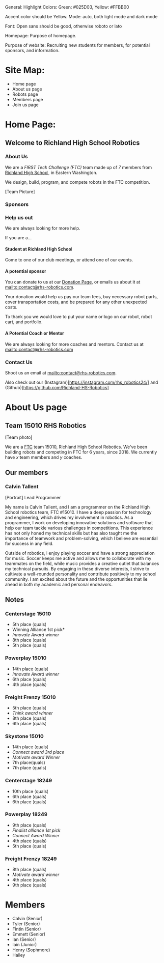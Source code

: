 General:
Highlight Colors: Green: #025D03, Yellow: #FFBB00

Accent color should be Yellow.
Mode: auto, both light mode and dark mode

Font: Open sans should be good, otherwise roboto or lato

Homepage:
Purpose of homepage.

Purpose of website: Recruiting new students for members, for potential sponsors, and information.

# Site Map:

- Home page
- About us page
- Robots page
- Members page
- Join us page

# Home Page:
## Welcome to Richland High School Robotics
### About Us

We are a _FIRST Tech Challenge (FTC)_ team made up of _7_ <!-- Possibly change
number --> members from [Richland High
School](<https://en.wikipedia.org/wiki/Richland_High_School_(Washington)>), in
Eastern Washington.

We design, build, program, and compete robots in the FTC competition.

[Team Picture] <!-- Will need new shirts for this -->

### Sponsors


### Help us out
We are always looking for more help.


If you are a...
#### Student at Richland High School
Come to one of our club meetings, or attend one of our events.
#### A potential sponsor
You can donate to us at our [Donation
Page](https://secure.givelively.org/donate/washington-first-robotics/tyler-bartlett-3),
or emails us about it at <mailto:contact@rhs-robotics.com>.

Your donation would help us pay our team fees, buy necessary robot parts, cover
transportation costs, and be prepared for any other unexpected costs.

To thank you we would love to put your name or logo on our robot, robot cart,
and portfolio.
#### A Potential Coach or Mentor
We are always looking for more coaches and mentors. Contact us at
<mailto:contact@rhs-robotics.com> 
### Contact Us

Shoot us an email at <mailto:contact@rhs-robotics.com>.

Also check out our (Instagram)[https://instagram.com/rhs_robotics24/]
and (Github)[https://github.com/Richland-HS-Robotics]




# About Us page

## Team 15010 RHS Robotics

[Team photo]

We are a [FTC](https://www.firstinspires.org/robotics/ftc) team 15010, Richland
High School Robotics. We've been building robots and competing in FTC for 6
years, since 2018. We currently have *x* team members and *y* coaches.

## Our members
<!-- List of member photos with name, role, & bit of about text -->

<!-- For example: -->
### Calvin Tallent
[Portrait]
Lead Programmer

<!-- Would be shown when you expand the specific profile. -->
<!-- This text is AI generated :) -->
My name is Calvin Tallent, and I am a programmer on the Richland High School
robotics team, FTC #15010. I have a deep passion for technology and engineering,
which drives my involvement in robotics. As a programmer, I work on developing
innovative solutions and software that help our team tackle various challenges
in competitions. This experience has not only honed my technical skills but has
also taught me the importance of teamwork and problem-solving, which I believe
are essential for success in any field.

Outside of robotics, I enjoy playing soccer and have a strong appreciation for
music. Soccer keeps me active and allows me to collaborate with my teammates on
the field, while music provides a creative outlet that balances my technical
pursuits. By engaging in these diverse interests, I strive to cultivate a
well-rounded personality and contribute positively to my school community. I am
excited about the future and the opportunities that lie ahead in both my
academic and personal endeavors.


## Notes
<!-- Not included -->
### Centerstage 15010
- 5th place (quals)
- Winning Alliance 1st pick*
- *Innovate Award winner*
- 8th place (quals)
- 5th place (quals)
### Powerplay 15010
- 14th place (quals)
- *Innovate Award winner*
- 6th place (quals)
- 4th place (quals)
### Freight Frenzy 15010
- 5th place (quals)
- *Think award winner*
- 8th place (quals)
- 6th place (quals)
### Skystone 15010
- 14th place (quals)
- *Connect award 3rd place*
- *Motivate award Winner*
- 7th place(quals)
- 7th place (quals)
### Centerstage 18249
- 10th place (quals)
- 6th place (quals)
- 6th place (quals)
### Powerplay 18249
- 9th place (quals)
- *Finalist alliance 1st pick*
- *Connect Award Winner*
- 4th place (quals)
- 5th place (quals)
### Freight Frenzy 18249
- 8th place (quals)
- *Motivate award winner*
- 4th place (quals)
- 9th place (quals)



# Members
- Calvin (Senior)
- Tyler (Senior)
- Fintin (Senior)
- Emmett (Senior)
- Ian (Senior)
- Iain (Junior)
- Henry (Sophmore)
- Hailey
